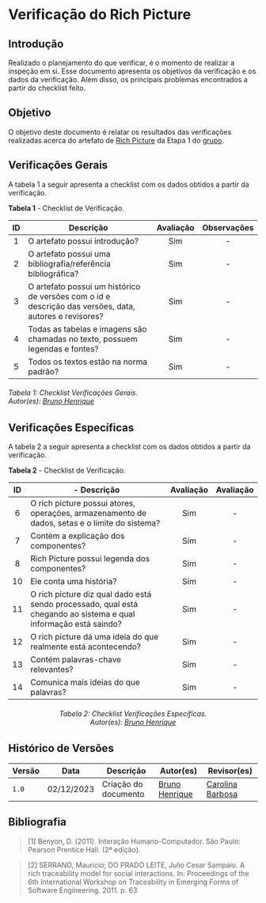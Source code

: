 # Verificação do Rich Picture

## Introdução

Realizado o planejamento do que verificar, é o momento de realizar a inspeção em si. Esse documento apresenta os objetivos da verificação e os dados da verificação. Além disso, os principais problemas encontrados a partir do checklist feito.

## Objetivo

O objetivo deste documento é relatar os resultados das verificações realizadas acerca do artefato de [Rich Picture](/PreRastreabilidade/RichPicture/) da Etapa 1 do [grupo](/).

<center>


</center>

## Verificações Gerais

A tabela 1 a seguir apresenta a checklist com os dados obtidos a partir da verificação.


**Tabela 1** - Checklist de Verificação.

| ID | Descrição                                                                                              | Avaliação | Observações |
|:--:|--------------------------------------------------------------------------------------------------------|:---------:|:-----------:|
| 1  | O artefato possui introdução?                                                                          |    Sim    |      -      |
| 2  | O artefato possui uma bibliografia/referência bibliográfica?                                           |    Sim    |      -      |
| 3  | O artefato possui um histórico de versões com o id e descrição das versões, data, autores e revisores? |    Sim    |      -      |
| 4  | Todas as tabelas e imagens são chamadas no texto, possuem legendas e fontes?                           |    Sim    |      -      |
| 5  | Todos os textos estão na norma padrão?                                                                 |    Sim    |      -      |

<h6> Tabela 1: Checklist Verificações Gerais.
<br/> Autor(es): <a href="https://github.com/BrunoHenrique00">Bruno Henrique</a></h6>
</center>


## Verificações Específicas

A tabela 2 a seguir apresenta a checklist com os dados obtidos a partir da verificação.


**Tabela 2** - Checklist de Verificação.

| **ID** | -                            Descrição                                                                           | Avaliação | Avaliação |
|:------:|------------------------------------------------------------------------------------------------------------------|:---------:|:---------:|
|   6    | O rich picture possui atores, operações, armazenamento de dados, setas e o limite do sistema?                    |    Sim    |     -     |
|   7    | Contém a explicação dos componentes?                                                                             |    Sim    |     -     |
|   8    | Rich Picture possui legenda dos componentes?                                                                     |    Sim    |     -     |
|   10   | Ele conta uma história?                                                                                          |    Sim    |     -     |
|   11   | O rich picture diz qual dado está sendo processado, qual está chegando ao sistema e qual informação está saindo? |    Sim    |     -     |
|   12   | O rich picture dá uma ideia do que realmente está acontecendo?                                                   |    Sim    |     -     |
|   13   | Contém palavras-chave relevantes?                                                                                |    Sim    |     -     |
|   14   | Comunica mais ideias do que palavras?                                                                            |    Sim    |     -     |

<center>
<h6> Tabela 2: Checklist Verificações Específicas.
<br/> Autor(es): <a href="https://github.com/BrunoHenrique00">Bruno Henrique</a></h6>
</center>


## Histórico de Versões

| Versão | Data       | Descrição            | Autor(es)                                            | Revisor(es)                                            |
|--------|------------|----------------------|------------------------------------------------------|--------------------------------------------------------|
| `1.0`  | 02/12/2023 | Criação do documento | [Bruno Henrique](https://github.com/BrunoHenrique00) | [Carolina Barbosa](https://github.com/BrunoHenrique00) |

## **Bibliografia**
>[1] Benyon, D. (2011). Interação Humano-Computador. São Paulo: Pearson Prentice Hall. (2ª edição).

>[2] SERRANO, Maurício; DO PRADO LEITE, Julio Cesar Sampaio. A rich traceability model for social interactions. In: Proceedings of the 6th International Workshop on Traceability in Emerging Forms of Software Engineering. 2011. p. 63


